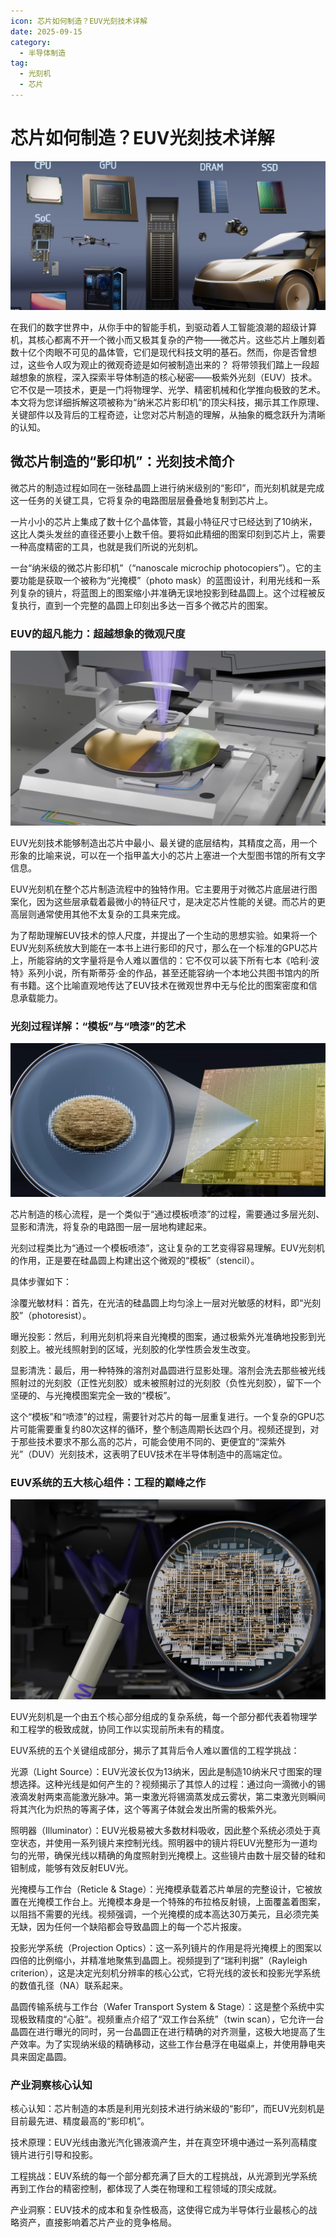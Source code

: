 ```yaml
---
icon: 芯片如何制造？EUV光刻技术详解
date: 2025-09-15
category:
  - 半导体制造
tag:
  - 光刻机
  - 芯片 
---
```


# 芯片如何制造？EUV光刻技术详解
![人工智能](/assets/images/cpu.png)  

在我们的数字世界中，从你手中的智能手机，到驱动着人工智能浪潮的超级计算机，其核心都离不开一个微小而又极其复杂的产物——微芯片。这些芯片上雕刻着数十亿个肉眼不可见的晶体管，它们是现代科技文明的基石。然而，你是否曾想过，这些令人叹为观止的微观奇迹是如何被制造出来的？ 将带领我们踏上一段超越想象的旅程，深入探索半导体制造的核心秘密——极紫外光刻（EUV）技术。它不仅是一项技术，更是一门将物理学、光学、精密机械和化学推向极致的艺术。本文将为您详细拆解这项被称为“纳米芯片影印机”的顶尖科技，揭示其工作原理、关键部件以及背后的工程奇迹，让您对芯片制造的理解，从抽象的概念跃升为清晰的认知。

## 微芯片制造的“影印机”：光刻技术简介

微芯片的制造过程如同在一张硅晶圆上进行纳米级别的“影印”，而光刻机就是完成这一任务的关键工具，它将复杂的电路图层层叠叠地复制到芯片上。

一片小小的芯片上集成了数十亿个晶体管，其最小特征尺寸已经达到了10纳米，这比人类头发丝的直径还要小上数千倍。要将如此精细的图案印刻到芯片上，需要一种高度精密的工具，也就是我们所说的光刻机。

一台“纳米级的微芯片影印机”（“nanoscale microchip photocopiers”）。它的主要功能是获取一个被称为“光掩模”（photo mask）的蓝图设计，利用光线和一系列复杂的镜片，将蓝图上的图案缩小并准确无误地投影到硅晶圆上。这个过程被反复执行，直到一个完整的晶圆上印刻出多达一百多个微芯片的图案。

### EUV的超凡能力：超越想象的微观尺度

![人工智能](/assets/images/EUV.png)  

EUV光刻技术能够制造出芯片中最小、最关键的底层结构，其精度之高，用一个形象的比喻来说，可以在一个指甲盖大小的芯片上塞进一个大型图书馆的所有文字信息。

EUV光刻机在整个芯片制造流程中的独特作用。它主要用于对微芯片底层进行图案化，因为这些层承载着最微小的特征尺寸，是决定芯片性能的关键。而芯片的更高层则通常使用其他不太复杂的工具来完成。

为了帮助理解EUV技术的惊人尺度，并提出了一个生动的思想实验。如果将一个EUV光刻系统放大到能在一本书上进行影印的尺寸，那么在一个标准的GPU芯片上，所能容纳的文字量将是令人难以置信的：它不仅可以装下所有七本《哈利·波特》系列小说，所有斯蒂芬·金的作品，甚至还能容纳一个本地公共图书馆内的所有书籍。这个比喻直观地传达了EUV技术在微观世界中无与伦比的图案密度和信息承载能力。

### 光刻过程详解：“模板”与“喷漆”的艺术

![人工智能](/assets/images/euvgpu.png)  

芯片制造的核心流程，是一个类似于“通过模板喷漆”的过程，需要通过多层光刻、显影和清洗，将复杂的电路图一层一层地构建起来。

光刻过程类比为“通过一个模板喷漆”，这让复杂的工艺变得容易理解。EUV光刻机的作用，正是要在硅晶圆上构建出这个微观的“模板”（stencil）。

具体步骤如下：

涂覆光敏材料：首先，在光洁的硅晶圆上均匀涂上一层对光敏感的材料，即“光刻胶”（photoresist）。

曝光投影：然后，利用光刻机将来自光掩模的图案，通过极紫外光准确地投影到光刻胶上。被光线照射到的区域，光刻胶的化学性质会发生改变。

显影清洗：最后，用一种特殊的溶剂对晶圆进行显影处理。溶剂会洗去那些被光线照射过的光刻胶（正性光刻胶）或未被照射过的光刻胶（负性光刻胶），留下一个坚硬的、与光掩模图案完全一致的“模板”。

这个“模板”和“喷漆”的过程，需要针对芯片的每一层重复进行。一个复杂的GPU芯片可能需要重复约80次这样的循环，整个制造周期长达四个月。视频还提到，对于那些技术要求不那么高的芯片，可能会使用不同的、更便宜的“深紫外光”（DUV）光刻技术，这表明了EUV技术在半导体制造中的高端定位。

### EUV系统的五大核心组件：工程的巅峰之作

![人工智能](/assets/images/cpucard.png)  

EUV光刻机是一个由五个核心部分组成的复杂系统，每一个部分都代表着物理学和工程学的极致成就，协同工作以实现前所未有的精度。

EUV系统的五个关键组成部分，揭示了其背后令人难以置信的工程学挑战：

光源（Light Source）：EUV光波长仅为13纳米，因此是制造10纳米尺寸图案的理想选择。这种光线是如何产生的？视频揭示了其惊人的过程：通过向一滴微小的锡液滴发射两束高能激光脉冲。第一束激光将锡滴蒸发成云雾状，第二束激光则瞬间将其汽化为炽热的等离子体，这个等离子体就会发出所需的极紫外光。

照明器（Illuminator）：EUV光极易被大多数材料吸收，因此整个系统必须处于真空状态，并使用一系列镜片来控制光线。照明器中的镜片将EUV光整形为一道均匀的光带，确保光线以精确的角度照射到光掩模上。这些镜片由数十层交替的硅和钼制成，能够有效反射EUV光。

光掩模与工作台（Reticle & Stage）：光掩模承载着芯片单层的完整设计，它被放置在光掩模工作台上。光掩模本身是一个特殊的布拉格反射镜，上面覆盖着图案，以阻挡不需要的光线。视频强调，一个光掩模的成本高达30万美元，且必须完美无缺，因为任何一个缺陷都会导致晶圆上的每一个芯片报废。

投影光学系统（Projection Optics）：这一系列镜片的作用是将光掩模上的图案以四倍的比例缩小，并精准地聚焦到晶圆上。视频提到了“瑞利判据”（Rayleigh criterion），这是决定光刻机分辨率的核心公式，它将光线的波长和投影光学系统的数值孔径（NA）联系起来。

晶圆传输系统与工作台（Wafer Transport System & Stage）：这是整个系统中实现极致精度的“心脏”。视频重点介绍了“双工作台系统”（twin scan），它允许一台晶圆在进行曝光的同时，另一台晶圆正在进行精确的对齐测量，这极大地提高了生产效率。为了实现纳米级的精确移动，这些工作台悬浮在电磁桌上，并使用静电夹具来固定晶圆。

### 产业洞察核心认知

核心认知：芯片制造的本质是利用光刻技术进行纳米级的“影印”，而EUV光刻机是目前最先进、精度最高的“影印机”。

技术原理：EUV光线由激光汽化锡液滴产生，并在真空环境中通过一系列高精度镜片进行引导和投影。

工程挑战：EUV系统的每一个部分都充满了巨大的工程挑战，从光源到光学系统再到工作台的精密控制，都体现了人类在物理和工程领域的顶尖成就。

产业洞察：EUV技术的成本和复杂性极高，这使得它成为半导体行业最核心的战略资产，直接影响着芯片产业的竞争格局。